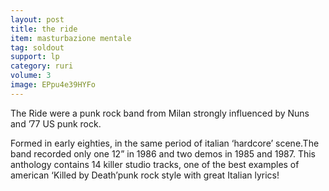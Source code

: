 ```yaml
---
layout: post
title: the ride
item: masturbazione mentale
tag: soldout
support: lp
category: ruri
volume: 3
image: EPpu4e39HYFo
---
```


The Ride were a punk rock band from Milan strongly influenced by Nuns and ’77 US punk rock.

Formed in early eighties, in the same period of italian ‘hardcore’ scene.The band recorded only one 12” in 1986 and two demos in 1985 and 1987. This anthology contains 14 killer studio tracks, one of the best examples of american ‘Killed by Death’punk rock style with great Italian lyrics!

